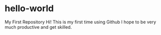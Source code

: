 # hello-world
My First Repository
Hi!
This is my first time using Github
I hope to be very much productive and get skilled.
